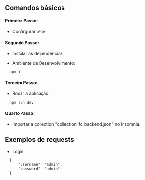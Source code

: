 ## Comandos básicos

#### Primeiro Passo:

 - Confirgurar .env

#### Segundo Passo:

- Instalar as dependências

* Ambiente de Desenvolvimento:

```
  npm i 
```
#### Terceiro Passo:

- Rodar a aplicação

```
  npm run dev 
```

#### Quarto Passo:

- Importar a collection "collection_fc_backend.json" no Insomnia.

## Exemplos de requests

- Login

```
  {
	  "username": "admin",
	  "password": "admin"
  }
```